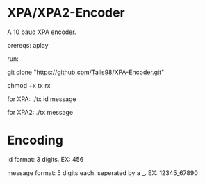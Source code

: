 # XPA/XPA2-Encoder
A 10 baud XPA encoder.

prereqs: aplay

run:

git clone "https://github.com/Tails98/XPA-Encoder.git"

chmod +x tx rx

for XPA:
./tx id message

for XPA2:
./tx message

# Encoding

id format: 3 digits. EX: 456

message format: 5 digits each. seperated by a _. EX: 12345_67890
